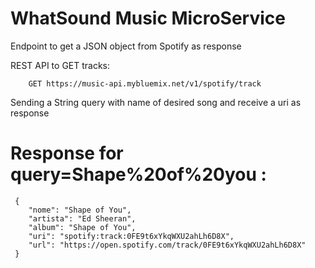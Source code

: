 # WhatSound Music MicroService



Endpoint to get a JSON object from Spotify as response

REST API to GET tracks:

```
    GET https://music-api.mybluemix.net/v1/spotify/track
```

Sending a String query with name of desired song and receive a uri as response

# Response for query=Shape%20of%20you :

```
 {
    "nome": "Shape of You",
    "artista": "Ed Sheeran",
    "album": "Shape of You",
    "uri": "spotify:track:0FE9t6xYkqWXU2ahLh6D8X",
    "url": "https://open.spotify.com/track/0FE9t6xYkqWXU2ahLh6D8X"
 }

```



